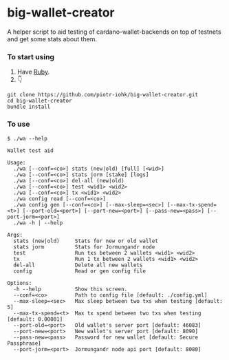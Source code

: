 # big-wallet-creator

A helper script to aid testing of cardano-wallet-backends on top of testnets and get some stats about them.

### To start using
1. Have [Ruby](https://www.ruby-lang.org/en/downloads/).
2. :point_down:
```
git clone https://github.com/piotr-iohk/big-wallet-creator.git
cd big-wallet-creator
bundle install
```

### To use

```
$ ./wa --help

Wallet test aid

Usage:
  ./wa [--conf=<co>] stats (new|old) [full] [<wid>]
  ./wa [--conf=<co>] stats jorm [stake] [logs]
  ./wa [--conf=<co>] del-all (new|old)
  ./wa [--conf=<co>] test <wid1> <wid2> 
  ./wa [--conf=<co>] tx <wid1> <wid2> 
  ./wa config read [--conf=<co>]
  ./wa config gen [--conf=<co>] [--max-sleep=<sec>] [--max-tx-spend=<t>] [--port-old=<port>] [--port-new=<port>] [--pass-new=<pass>] [--port-jorm=<port>] 
  ./wa -h | --help

Args:
  stats (new|old)     Stats for new or old wallet
  stats jorm          Stats for Jormungandr node
  test                Run txs between 2 wallets <wid1> <wid2>
  tx                  Run 1 tx between 2 wallets <wid1> <wid2>
  del-all             Delete all new wallets
  config              Read or gen config file
  
Options:
  -h --help           Show this screen. 
  --conf=<co>         Path to config file [default: ./config.yml]
  --max-sleep=<sec>   Max sleep between two txs when testing [default: 5]
  --max-tx-spend=<t>  Max tx spend between two txs when testing [default: 0.00001]
  --port-old=<port>   Old wallet's server port [default: 46083]
  --port-new=<port>   New wallet's server port [default: 8090]
  --pass-new=<pass>   Password for new wallet [default: Secure Passphrase]
  --port-jorm=<port>  Jormungandr node api port [default: 8080]

  ```
